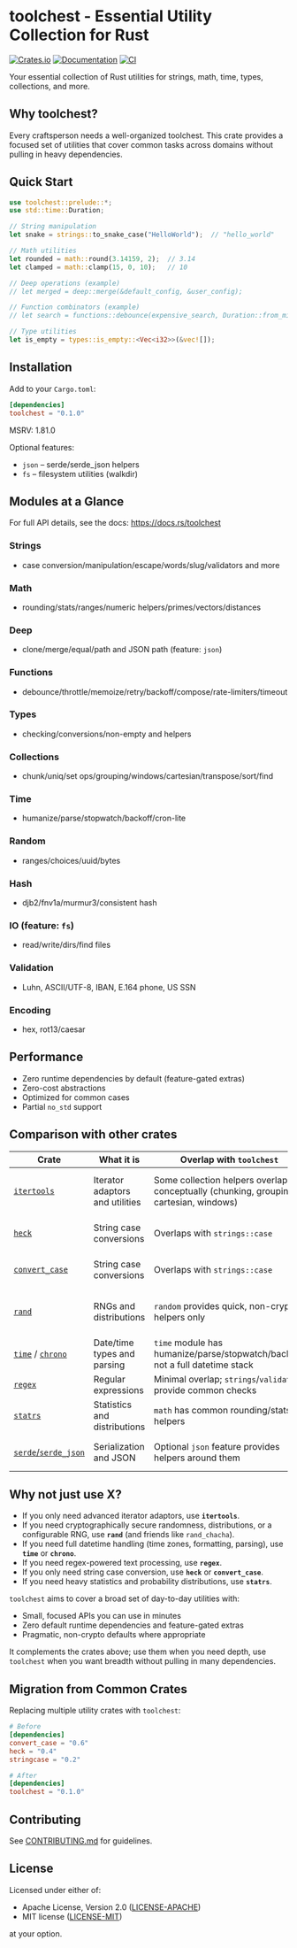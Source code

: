 # toolchest - Essential Utility Collection for Rust

[![Crates.io](https://img.shields.io/crates/v/toolchest.svg)](https://crates.io/crates/toolchest)
[![Documentation](https://docs.rs/toolchest/badge.svg)](https://docs.rs/toolchest)
[![CI](https://github.com/danjloveless/toolchest/workflows/CI/badge.svg)](https://github.com/danjloveless/toolchest/actions)

Your essential collection of Rust utilities for strings, math, time, types, collections, and more.

## Why toolchest?

Every craftsperson needs a well-organized toolchest. This crate provides a focused set of utilities
that cover common tasks across domains without pulling in heavy dependencies.

## Quick Start

```rust
use toolchest::prelude::*;
use std::time::Duration;

// String manipulation
let snake = strings::to_snake_case("HelloWorld");  // "hello_world"

// Math utilities
let rounded = math::round(3.14159, 2);  // 3.14
let clamped = math::clamp(15, 0, 10);   // 10

// Deep operations (example)
// let merged = deep::merge(&default_config, &user_config);

// Function combinators (example)
// let search = functions::debounce(expensive_search, Duration::from_millis(300));

// Type utilities
let is_empty = types::is_empty::<Vec<i32>>(&vec![]);
```

## Installation

Add to your `Cargo.toml`:

```toml
[dependencies]
toolchest = "0.1.0"
```

MSRV: 1.81.0

Optional features:
- `json` – serde/serde_json helpers
- `fs` – filesystem utilities (walkdir)

## Modules at a Glance

For full API details, see the docs: https://docs.rs/toolchest

### Strings
- case conversion/manipulation/escape/words/slug/validators and more

### Math
- rounding/stats/ranges/numeric helpers/primes/vectors/distances

### Deep
- clone/merge/equal/path and JSON path (feature: `json`)

### Functions
- debounce/throttle/memoize/retry/backoff/compose/rate-limiters/timeout

### Types
- checking/conversions/non-empty and helpers

### Collections
- chunk/uniq/set ops/grouping/windows/cartesian/transpose/sort/find

### Time
- humanize/parse/stopwatch/backoff/cron-lite

### Random
- ranges/choices/uuid/bytes

### Hash
- djb2/fnv1a/murmur3/consistent hash

### IO (feature: `fs`)
- read/write/dirs/find files

### Validation
- Luhn, ASCII/UTF-8, IBAN, E.164 phone, US SSN

### Encoding
- hex, rot13/caesar


## Performance

- Zero runtime dependencies by default (feature-gated extras)
- Zero-cost abstractions
- Optimized for common cases
- Partial `no_std` support

## Comparison with other crates

| Crate | What it is | Overlap with `toolchest` | When to choose it |
| --- | --- | --- | --- |
| [`itertools`](https://crates.io/crates/itertools) | Iterator adaptors and utilities | Some collection helpers overlap conceptually (chunking, grouping, cartesian, windows) | You need advanced iterator combinators and zero-allocation streaming transforms |
| [`heck`](https://crates.io/crates/heck) | String case conversions | Overlaps with `strings::case` | You only need case conversion and prefer a focused crate |
| [`convert_case`](https://crates.io/crates/convert_case) | String case conversions | Overlaps with `strings::case` | Same as above; pick one of these if you only need this |
| [`rand`](https://crates.io/crates/rand) | RNGs and distributions | `random` provides quick, non-crypto helpers only | You need configurable RNGs, distributions, or crypto-secure randomness |
| [`time`](https://crates.io/crates/time) / [`chrono`](https://crates.io/crates/chrono) | Date/time types and parsing | `time` module has humanize/parse/stopwatch/backoff; not a full datetime stack | You need full-featured datetime, time zones, formatting/parsing |
| [`regex`](https://crates.io/crates/regex) | Regular expressions | Minimal overlap; `strings`/`validation` provide common checks | You need general-purpose pattern matching |
| [`statrs`](https://crates.io/crates/statrs) | Statistics and distributions | `math` has common rounding/stats helpers | You need rich statistical distributions and tests |
| [`serde`/`serde_json`](https://serde.rs/) | Serialization and JSON | Optional `json` feature provides helpers around them | You are doing full serialization/deserialization work

## Why not just use X?

- If you only need advanced iterator adaptors, use **`itertools`**.
- If you need cryptographically secure randomness, distributions, or a configurable RNG, use **`rand`** (and friends like `rand_chacha`).
- If you need full datetime handling (time zones, formatting, parsing), use **`time`** or **`chrono`**.
- If you need regex-powered text processing, use **`regex`**.
- If you only need string case conversion, use **`heck`** or **`convert_case`**.
- If you need heavy statistics and probability distributions, use **`statrs`**.

`toolchest` aims to cover a broad set of day-to-day utilities with:
- Small, focused APIs you can use in minutes
- Zero default runtime dependencies and feature-gated extras
- Pragmatic, non-crypto defaults where appropriate

It complements the crates above; use them when you need depth, use `toolchest` when you want breadth without pulling in many dependencies.

## Migration from Common Crates

Replacing multiple utility crates with `toolchest`:

```toml
# Before
[dependencies]
convert_case = "0.6"
heck = "0.4"
stringcase = "0.2"

# After
[dependencies]
toolchest = "0.1.0"
```

## Contributing

See [CONTRIBUTING.md](CONTRIBUTING.md) for guidelines.

## License

Licensed under either of:
- Apache License, Version 2.0 ([LICENSE-APACHE](LICENSE-APACHE))
- MIT license ([LICENSE-MIT](LICENSE-MIT))

at your option.

